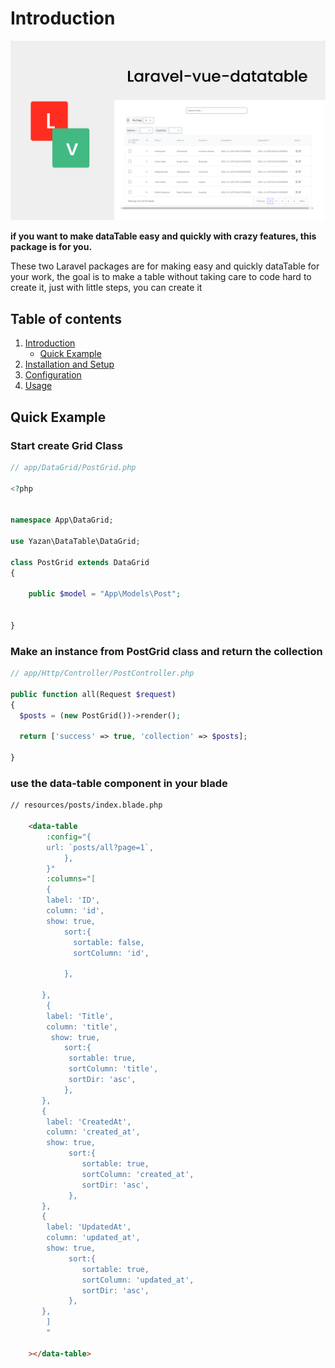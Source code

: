 # Introduction

<p align="center">
    <img src="art/intro-image.png" alt="laravel-vue-datatable intro image">
</p>

**if you want to make dataTable easy and quickly with crazy features, this package is for you.**

These two Laravel packages are for making easy and quickly dataTable for your work, the goal is to make a table without taking care to code hard to create it,  just  with little steps, you  can create it

## Table of contents

  1. [Introduction](README.md)
      * [Quick Example](#Quick-Example)
  2. [Installation and Setup](https://github.com/yazan-alnugnugh/laravel-datatable/blob/master/_docs/2-Installation-and-Setup.md)
  3. [Configuration](https://github.com/yazan-alnugnugh/laravel-datatable/blob/master/_docs/3-Configuration.md)
  4. [Usage](https://github.com/yazan-alnugnugh/laravel-datatable/blob/master/_docs/4-Usage.md)




## Quick Example

### **Start create Grid Class**

```php
// app/DataGrid/PostGrid.php

<?php


namespace App\DataGrid;

use Yazan\DataTable\DataGrid;

class PostGrid extends DataGrid
{

    public $model = "App\Models\Post";


}

```

### **Make an instance from PostGrid class and return the collection**

```php
// app/Http/Controller/PostController.php

public function all(Request $request)
{ 
  $posts = (new PostGrid())->render();
    
  return ['success' => true, 'collection' => $posts];

}

```

### **use the data-table component in your blade**

```html
// resources/posts/index.blade.php

    <data-table
        :config="{
        url: `posts/all?page=1`,
            },
        }"
        :columns="[
        {
        label: 'ID',
        column: 'id',
        show: true,
            sort:{
              sortable: false,
              sortColumn: 'id',

            },

       },
        {
        label: 'Title',
        column: 'title',
         show: true,
            sort:{
             sortable: true,
             sortColumn: 'title',
             sortDir: 'asc',
            },
       },
       {
        label: 'CreatedAt',
        column: 'created_at',
        show: true,
             sort:{
                sortable: true,
                sortColumn: 'created_at',
                sortDir: 'asc',
             },
       },
       {
        label: 'UpdatedAt',
        column: 'updated_at',
        show: true,
             sort:{
                sortable: true,
                sortColumn: 'updated_at',
                sortDir: 'asc',
             },
       },
        ]
        "

    ></data-table>
```

